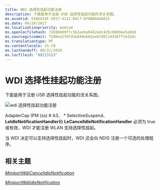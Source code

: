 ```yaml
---
title: WDI 选择性挂起功能注册
description: 下面是用于注册 USB 选择性挂起功能的流关系图。
ms.assetid: E4AE424F-2017-4111-B4C7-DF0BA6A40A15
ms.date: 04/20/2017
ms.localizationpriority: medium
ms.openlocfilehash: 72b9b609ffc5b2eeba8462adc426c9069ee5a9dd
ms.sourcegitcommit: f500ea2fbfd3e849eb82ee67d011443bff3e2b4c
ms.translationtype: MT
ms.contentlocale: zh-CN
ms.lasthandoff: 08/31/2020
ms.locfileid: "89213153"
---
```

# <a name="wdi-selective-suspend-capability-registration"></a>WDI 选择性挂起功能注册


下面是用于注册 USB 选择性挂起功能的流关系图。

![wdi 选择性挂起功能注册](images/wdi-register-usb-selective-suspend-flow.png)

AdapterCap (PM (ss) # A3、 \* SelectiveSuspend、 **LeIdleNotificationHandler**和 **LeCancelIdleNotificationHandler** 必须为 true 或有效，WDI 才能注册 WLAN 支持选择性挂起。

当 WDI 决定可以支持选择性挂起时，WDI 还会向 NDIS 注册一个可选的处理程序。

## <a name="related-topics"></a>相关主题


[*MiniportWdiCancelIdleNotification*](/windows-hardware/drivers/ddi/dot11wdi/nc-dot11wdi-miniport_wdi_cancel_idle_notification)

[*MiniportWdiIdleNotification*](/windows-hardware/drivers/ddi/dot11wdi/nc-dot11wdi-miniport_wdi_idle_notification)

 


